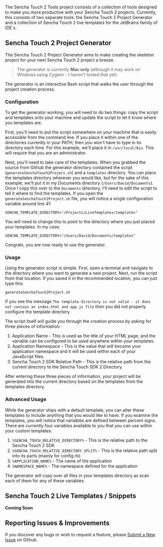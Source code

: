 The Sencha Touch 2 Tools project consists of a collection of tools designed to make you more productive with your Sencha Touch 2 projects.  Currently, this consists of two separate tools: the Sencha Touch 2 Project Generator and a collection of Sencha Touch 2 live templates for the JetBrains family of IDE's.

## Sencha Touch 2 Project Generator

The Sencha Touch 2 Project Generator aims to make creating the skeleton project for your next Sencha Touch 2 project a breeze. 

>The generator is currently **Mac only** (although it may work on Windows using Cygwin - I haven't tested that yet).

The generator is an interactive Bash script that walks the user through the project creation process.  

### Configuration

To get the generator working, you will need to do two things: copy the script and templates onto your machine and update the script to let it know where you templates are.

First, you'll need to put the script somewhere on your machine that is easily accessible from the command line.  If you place it within one of the directories currently in your PATH, then you won't have to type in its directory each time.  For this example, we'll place it in `/usr/local/bin`.  This will require that you are an administrator.

Next, you'll need to take care of the templates.  When you grabbed the source from Github the generator directory contained the script (`generateSenchaTouch2Project.sh`) and a `templates` directory.  You can place the templates directory wherever you would like, but for the sake of this example, we'll put it in my Documents directory (`/Users/David/Documents`).  Once I copy this over to the `Documents` directory, I'll need to edit the script to tell it where to find the templates.  If you open the `generateSenchaTouch2Project.sh` file, you will notice a single configuration variable around line 41:

    SENCHA_TEMPLATE_DIRECTORY="/Projects/LiveTemplates/templates"

You will need to change this to point to the directory where you just placed your templates.  In my case:

    SENCHA_TEMPLATE_DIRECTORY="/Users/David/Documents/templates"

Congrats, you are now ready to use the generator.

### Usage

Using the generator script is simple.  First, open a terminal and navigate to the directory where you want to generate a new project.  Next, run the script from that location.  If you saved it in the recommended location, you can just type this:

    generateSenchaTouch2Project.sh

If you see the message `The template directory is not valid - it does not contain an index.html and app.js file` then you did not properly configure the template directory.  

The script itself will guide you through the creation process by asking for three pieces of information:

1.  Application Name - This is used as the title of your HTML page, and the variable can be configured to be used anywhere within your templates.
2.  Application Namespace - This is the value that will become your application namespace and it will be used within each of your JavaScript files.
3.  Sencha Touch 2 SDK Relative Path - This is the relative path from the current directory to the Sencha Touch SDK 2 Directory.

After entering these three pieces of information, your project will be generated into the current directory based on the templates from the templates directory.

### Advanced Usage

While the generator ships with a default template, you can alter these templates to include anything that you would like to have.  If you examine the templates, you will notice that variables are defined between percent signs.  There are currently four variables available to you that you can use within your custom templates:

1. `%SENCHA_TOUCH_RELATIVE_DIRECTORY%` - This is the relative path to the Sencha Touch 2 SDK
2. `%SENCHA_TOUCH_RELATIVE_DIRECTORY_SPLIT%` - This is the relative path split into its parts (mainly for config.rb)
3. `%APPLICATION_NAME%` - The name of the application
4. `%NAMESPACE_NAME%` - The namespace defined for the application

The generator will copy over all files in your templates directory as scan each of them for any of these variables.

## Sencha Touch 2 Live Templates / Snippets

__Coming Soon__

## Reporting Issues & Improvements

If you discover any bugs or wish to request a feature, please [Submit a New Issue](https://github.com/davidtucker/senchaTouch2Tools/issues/new) on Github.




